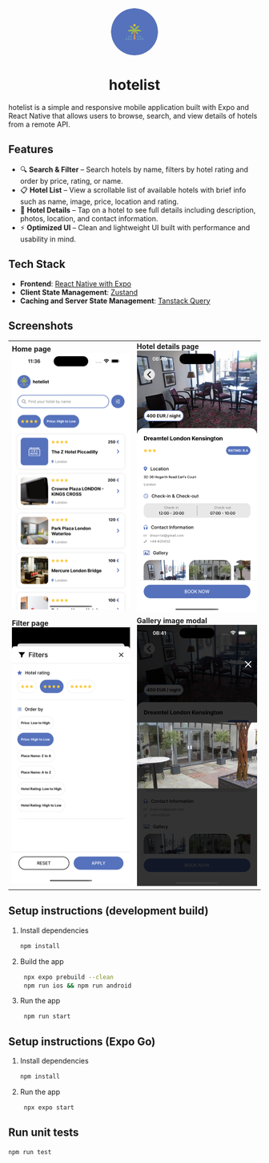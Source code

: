 <div align="center">
        <img src="./src/ui/assets/images/readme_logo.png" width="94" height="94" alt="HolidAI Icon" style="border-radius: 50%;">
    <h1>
            hotelist
    </h1>
</div>

hotelist is a simple and responsive mobile application built with Expo and React Native that allows users to browse, search, and view details of hotels from a remote API.

## Features

- 🔍 **Search & Filter** – Search hotels by name, filters by hotel rating and order by price, rating, or name.
- 📋 **Hotel List** – View a scrollable list of available hotels with brief info such as name, image, price, location and rating.
- 🧭 **Hotel Details** – Tap on a hotel to see full details including description, photos, location, and contact information.
- ⚡️ **Optimized UI** – Clean and lightweight UI built with performance and usability in mind.

## Tech Stack

- **Frontend**: [React Native with Expo](https://github.com/expo/expo)
- **Client State Management**: [Zustand](https://github.com/pmndrs/zustand)
- **Caching and Server State Management**: [Tanstack Query](https://github.com/TanStack/query)

## Screenshots

<table>
   <tr>
      <td><strong>Home page</strong><br><img src="src/ui/assets/screenshots/home_page.png" alt="Home Page"></td>
      <td><strong>Hotel details page</strong><br><img src="src/ui/assets/screenshots/hotel_details_page.png" alt="Trip Detail Page"></td>
   </tr>
   <tr>
      <td><strong>Filter page</strong><br><img src="src/ui/assets/screenshots/filter_page.png" alt="Home Page"></td>
      <td><strong>Gallery image modal</strong><br><img src="src/ui/assets/screenshots/gallery_image_modal.png" alt="Trip Detail Page"></td>
   </tr>
</table>

## Setup instructions (development build)

1. Install dependencies

   ```bash
   npm install
   ```

2. Build the app

   ```bash
    npx expo prebuild --clean
    npm run ios && npm run android
   ```

3. Run the app

   ```bash
    npm run start
   ```

## Setup instructions (Expo Go)

1. Install dependencies

   ```bash
   npm install
   ```

2. Run the app

   ```bash
    npx expo start
   ```

## Run unit tests

```bash
npm run test
```
